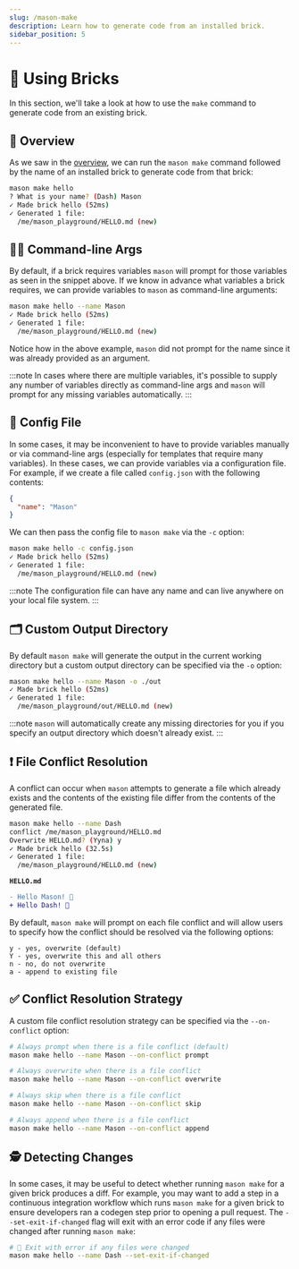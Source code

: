 ```yaml
---
slug: /mason-make
description: Learn how to generate code from an installed brick.
sidebar_position: 5
---
```


# 👷 Using Bricks

In this section, we'll take a look at how to use the `make` command to generate code from an existing brick.

## 🚀 Overview

As we saw in the [overview](/), we can run the `mason make` command followed by the name of an installed brick to generate code from that brick:

```bash
mason make hello
? What is your name? (Dash) Mason
✓ Made brick hello (52ms)
✓ Generated 1 file:
  /me/mason_playground/HELLO.md (new)
```

## 🧑‍💻 Command-line Args

By default, if a brick requires variables `mason` will prompt for those variables as seen in the snippet above. If we know in advance what variables a brick requires, we can provide variables to `mason` as command-line arguments:

```bash
mason make hello --name Mason
✓ Made brick hello (52ms)
✓ Generated 1 file:
  /me/mason_playground/HELLO.md (new)
```

Notice how in the above example, `mason` did not prompt for the name since it was already provided as an argument.

:::note
In cases where there are multiple variables, it's possible to supply any number of variables directly as command-line args and `mason` will prompt for any missing variables automatically.
:::

## 📝 Config File

In some cases, it may be inconvenient to have to provide variables manually or via command-line args (especially for templates that require many variables). In these cases, we can provide variables via a configuration file. For example, if we create a file called `config.json` with the following contents:

```json
{
  "name": "Mason"
}
```

We can then pass the config file to `mason make` via the `-c` option:

```bash
mason make hello -c config.json
✓ Made brick hello (52ms)
✓ Generated 1 file:
  /me/mason_playground/HELLO.md (new)
```

:::note
The configuration file can have any name and can live anywhere on your local file system.
:::

## 🗂 Custom Output Directory

By default `mason make` will generate the output in the current working directory but a custom output directory can be specified via the `-o` option:

```bash
mason make hello --name Mason -o ./out
✓ Made brick hello (52ms)
✓ Generated 1 file:
  /me/mason_playground/out/HELLO.md (new)
```

:::note
`mason` will automatically create any missing directories for you if you specify an output directory which doesn't already exist.
:::

## ❗️ File Conflict Resolution

A conflict can occur when `mason` attempts to generate a file which already exists and the contents of the existing file differ from the contents of the generated file.

```bash
mason make hello --name Dash
conflict /me/mason_playground/HELLO.md
Overwrite HELLO.md? (Yyna) y
✓ Made brick hello (32.5s)
✓ Generated 1 file:
  /me/mason_playground/HELLO.md (new)
```

**`HELLO.md`**

```diff
- Hello Mason! 👋
+ Hello Dash! 👋
```

By default, `mason make` will prompt on each file conflict and will allow users to specify how the conflict should be resolved via the following options:

```
y - yes, overwrite (default)
Y - yes, overwrite this and all others
n - no, do not overwrite
a - append to existing file
```

## ✅ Conflict Resolution Strategy

A custom file conflict resolution strategy can be specified via the `--on-conflict` option:

```bash
# Always prompt when there is a file conflict (default)
mason make hello --name Mason --on-conflict prompt

# Always overwrite when there is a file conflict
mason make hello --name Mason --on-conflict overwrite

# Always skip when there is a file conflict
mason make hello --name Mason --on-conflict skip

# Always append when there is a file conflict
mason make hello --name Mason --on-conflict append
```

## 🕵️ Detecting Changes

In some cases, it may be useful to detect whether running `mason make` for a given brick produces a diff. For example, you may want to add a step in a continuous integration workflow which runs `mason make` for a given brick to ensure developers ran a codegen step prior to opening a pull request. The `--set-exit-if-changed` flag will exit with an error code if any files were changed after running `mason make`:

```bash
# 🚨 Exit with error if any files were changed
mason make hello --name Dash --set-exit-if-changed
```
